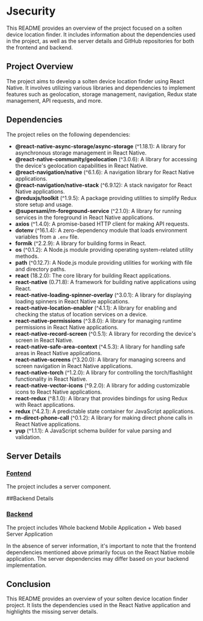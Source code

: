 # Jsecurity

This README provides an overview of the project focused on a solten device location finder. It includes information about the dependencies used in the project, as well as the server details and GitHub repositories for both the frontend and backend.

## Project Overview

The project aims to develop a solten device location finder using React Native. It involves utilizing various libraries and dependencies to implement features such as geolocation, storage management, navigation, Redux state management, API requests, and more.

## Dependencies

The project relies on the following dependencies:

- **@react-native-async-storage/async-storage** (^1.18.1): A library for asynchronous storage management in React Native.
- **@react-native-community/geolocation** (^3.0.6): A library for accessing the device's geolocation capabilities in React Native.
- **@react-navigation/native** (^6.1.6): A navigation library for React Native applications.
- **@react-navigation/native-stack** (^6.9.12): A stack navigator for React Native applications.
- **@reduxjs/toolkit** (^1.9.5): A package providing utilities to simplify Redux store setup and usage.
- **@supersami/rn-foreground-service** (^2.1.0): A library for running services in the foreground in React Native applications.
- **axios** (^1.4.0): A promise-based HTTP client for making API requests.
- **dotenv** (^16.1.4): A zero-dependency module that loads environment variables from a `.env` file.
- **formik** (^2.2.9): A library for building forms in React.
- **os** (^0.1.2): A Node.js module providing operating system-related utility methods.
- **path** (^0.12.7): A Node.js module providing utilities for working with file and directory paths.
- **react** (18.2.0): The core library for building React applications.
- **react-native** (0.71.8): A framework for building native applications using React.
- **react-native-loading-spinner-overlay** (^3.0.1): A library for displaying loading spinners in React Native applications.
- **react-native-location-enabler** (^4.1.1): A library for enabling and checking the status of location services on a device.
- **react-native-permissions** (^3.8.0): A library for managing runtime permissions in React Native applications.
- **react-native-record-screen** (^0.5.1): A library for recording the device's screen in React Native.
- **react-native-safe-area-context** (^4.5.3): A library for handling safe areas in React Native applications.
- **react-native-screens** (^3.20.0): A library for managing screens and screen navigation in React Native applications.
- **react-native-torch** (^1.2.0): A library for controlling the torch/flashlight functionality in React Native.
- **react-native-vector-icons** (^9.2.0): A library for adding customizable icons to React Native applications.
- **react-redux** (^8.1.0): A library that provides bindings for using Redux with React applications.
- **redux** (^4.2.1): A predictable state container for JavaScript applications.
- **rn-direct-phone-call** (^0.1.2): A library for making direct phone calls in React Native applications.
- **yup** (^1.1.1): A JavaScript schema builder for value parsing and validation.

## Server Details
### <a href='https://github.com/JASIM0021/Jsecurity_Server'>Fontend</a>
The project includes a server component.

##Backend Details
### <a href='https://github.com/JASIM0021/Jsecurity_Backend'>Backend</a>
The project includes Whole backend Mobile Application + Web based Server Application 


In the absence of server information, it's important to note that the frontend dependencies mentioned above primarily focus on the React Native mobile application. The server dependencies may differ based on your backend implementation.

## Conclusion

This README provides an overview of your solten device location finder project. It lists the dependencies used in the React Native application and highlights the missing server details.
